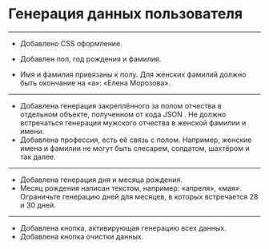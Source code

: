 # Генерация данных пользователя
---------

* Добавлено CSS оформление.

* Добавлен пол, год рождения и фамилия.

* Имя и фамилия привязаны к полу. Для женских фамилий должно быть окончание на «а»: «Елена Морозова».
-----------
* Добавлена генерация закреплённого за полом отчества в отдельном объекте, полученном от кода JSON . Не должно встречаться генерации мужского отчества в женской фамилии и имени.
* Добавлена профессия, есть её связь с полом. Например, женские имена и фамилии не могут быть слесарем, солдатом, шахтёром и так далее.
------
* Добавлена генерация дня и месяца рождения. 
* Месяц рождения написан текстом, например: «апреля», «мая».
Ограничьте генерацию дней для месяцев, в которых встречается 28 и 30 дней.
----------
* Добавлена кнопка, активирующая генерацию всех данных.
* Добавлена кнопка очистки данных.